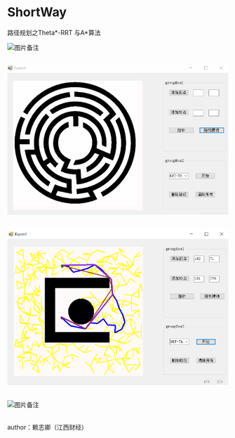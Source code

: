 # ShortWay
路径规划之Theta*-RRT 与A*算法

![图片备注](markdwonImg/aaa.gif)<br><br>

![图片备注](markdownImg/bbb.gif)<br><br>

![图片备注](markdownImg/ccc.png)<br><br>

![图片备注](markdownImg/ddd.png)<br><br>

author：赖志卿（江西财经）

